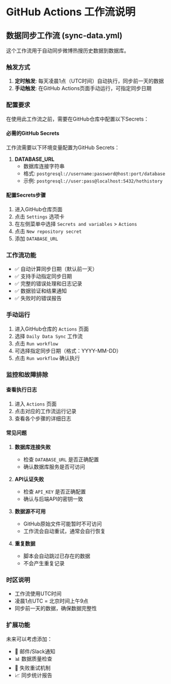 # GitHub Actions 工作流说明

## 数据同步工作流 (sync-data.yml)

这个工作流用于自动同步微博热搜历史数据到数据库。

### 触发方式

1. **定时触发**: 每天凌晨1点（UTC时间）自动执行，同步前一天的数据
2. **手动触发**: 在GitHub Actions页面手动运行，可指定同步日期

### 配置要求

在使用此工作流之前，需要在GitHub仓库中配置以下Secrets：

#### 必需的GitHub Secrets

工作流需要以下环境变量配置为GitHub Secrets：

1. **DATABASE_URL**
   - 数据库连接字符串
   - 格式: `postgresql://username:password@host:port/database`
   - 示例: `postgresql://user:pass@localhost:5432/hothistory`

#### 配置Secrets步骤

1. 进入GitHub仓库页面
2. 点击 `Settings` 选项卡
3. 在左侧菜单中选择 `Secrets and variables` > `Actions`
4. 点击 `New repository secret`
5. 添加 `DATABASE_URL`

### 工作流功能

- ✅ 自动计算同步日期（默认前一天）
- ✅ 支持手动指定同步日期
- ✅ 完整的错误处理和日志记录
- ✅ 数据验证和结果通知
- ✅ 失败时的错误报告

### 手动运行

1. 进入GitHub仓库的 `Actions` 页面
2. 选择 `Daily Data Sync` 工作流
3. 点击 `Run workflow`
4. 可选择指定同步日期（格式：YYYY-MM-DD）
5. 点击 `Run workflow` 确认执行

### 监控和故障排除

#### 查看执行日志

1. 进入 `Actions` 页面
2. 点击对应的工作流运行记录
3. 查看各个步骤的详细日志

#### 常见问题

1. **数据库连接失败**
   - 检查 `DATABASE_URL` 是否正确配置
   - 确认数据库服务是否可访问

2. **API认证失败**
   - 检查 `API_KEY` 是否正确配置
   - 确认与后端API的密钥一致

3. **数据源不可用**
   - GitHub原始文件可能暂时不可访问
   - 工作流会自动重试，通常会自行恢复

4. **重复数据**
   - 脚本会自动跳过已存在的数据
   - 不会产生重复记录

### 时区说明

- 工作流使用UTC时间
- 凌晨1点UTC = 北京时间上午9点
- 同步前一天的数据，确保数据完整性

### 扩展功能

未来可以考虑添加：

- 📧 邮件/Slack通知
- 📊 数据质量检查
- 🔄 失败重试机制
- 📈 同步统计报告
